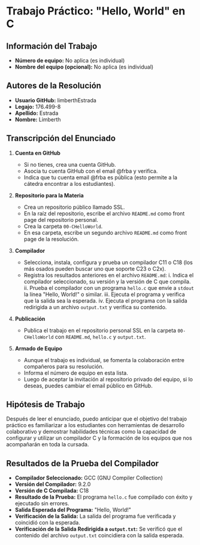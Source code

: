 # Trabajo Práctico: "Hello, World" en C

## Información del Trabajo
- **Número de equipo:** No aplica (es individual)
- **Nombre del equipo (opcional):** No aplica (es individual)

## Autores de la Resolución
- **Usuario GitHub:** limberthEstrada
- **Legajo:** 176.499-8
- **Apellido:** Estrada
- **Nombre:** Limberth

## Transcripción del Enunciado
1. **Cuenta en GitHub**
   - Si no tienes, crea una cuenta GitHub.
   - Asocia tu cuenta GitHub con el email @frba y verifica.
   - Indica que tu cuenta email @frba es pública (esto permite a la cátedra encontrar a los estudiantes).

2. **Repositorio para la Materia**
   - Crea un repositorio público llamado SSL.
   - En la raíz del repositorio, escribe el archivo `README.md` como front page del repositorio personal.
   - Crea la carpeta `00-CHelloWorld`.
   - En esa carpeta, escribe un segundo archivo `README.md` como front page de la resolución.

3. **Compilador**
   - Selecciona, instala, configura y prueba un compilador C11 o C18 (los más osados pueden buscar uno que soporte C23 o C2x).
   - Registra los resultados anteriores en el archivo `README.md`:
     i. Indica el compilador seleccionado, su versión y la versión de C que compila.
     ii. Prueba el compilador con un programa `hello.c` que envíe a `stdout` la línea "Hello, World!" o similar.
     iii. Ejecuta el programa y verifica que la salida sea la esperada.
     iv. Ejecuta el programa con la salida redirigida a un archivo `output.txt` y verifica su contenido.

4. **Publicación**
   - Publica el trabajo en el repositorio personal SSL en la carpeta `00-CHelloWorld` con `README.md`, `hello.c` y `output.txt`.

5. **Armado de Equipo**
   - Aunque el trabajo es individual, se fomenta la colaboración entre compañeros para su resolución.
   - Informa el número de equipo en esta lista.
   - Luego de aceptar la invitación al repositorio privado del equipo, si lo deseas, puedes cambiar el email público en GitHub.

## Hipótesis de Trabajo
Después de leer el enunciado, puedo anticipar que el objetivo del trabajo práctico es familiarizar a los estudiantes con herramientas de desarrollo colaborativo y demostrar habilidades técnicas como la capacidad de configurar y utilizar un compilador C y la formación de los equipos que nos acompañarán en toda la cursada.

## Resultados de la Prueba del Compilador
- **Compilador Seleccionado:** GCC (GNU Compiler Collection)
- **Versión del Compilador:** 9.2.0
- **Versión de C Compilada:** C18
- **Resultado de la Prueba:** El programa `hello.c` fue compilado con éxito y ejecutado sin errores.
- **Salida Esperada del Programa:** "Hello, World!"
- **Verificación de la Salida:** La salida del programa fue verificada y coincidió con la esperada.
- **Verificación de la Salida Redirigida a `output.txt`:** Se verificó que el contenido del archivo `output.txt` coincidiera con la salida esperada.
